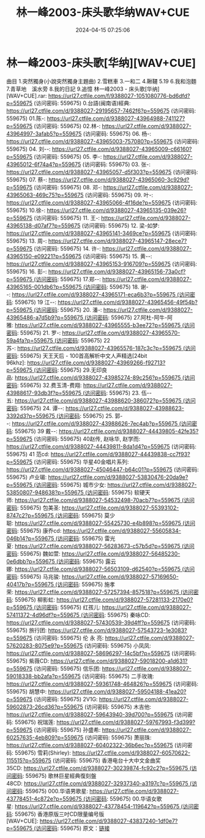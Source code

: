 ﻿---
title: 林一峰2003-床头歌华纳WAV+CUE
date: 2024-04-15 07:25:06
categories: WAV车载音乐、镜像
tags: 华语中文
---
# 林一峰2003-床头歌[华纳][WAV+CUE]

曲目
1.突然獨身(小說突然獨身主題曲)
2.雪糕車
3.一和二
4.鞦韆
5.19 6.我和泡麵
7.青草地　溪水旁
8.我的日記
9.追憶
林一峰2003 - 床头歌[华纳][WAV+CUE].rar: https://url27.ctfile.com/f/9388027-1051080776-bd6dfd?p=559675
(访问密码: 559675)
0.台語(闽南语)經典: https://url27.ctfile.com/d/9388027-29195657-7462f6?p=559675
(访问密码: 559675)
01.陈-: https://url27.ctfile.com/d/9388027-43964988-741127?p=559675
(访问密码: 559675)
02.林-: https://url27.ctfile.com/d/9388027-43964997-3afab5?p=559675
(访问密码: 559675)
06. 杨-: https://url27.ctfile.com/d/9388027-43965003-757080?p=559675
(访问密码: 559675)
04. 刘--: https://url27.ctfile.com/d/9388027-43965009-c66160?p=559675
(访问密码: 559675)
05. 李-: https://url27.ctfile.com/d/9388027-43965012-6f74a4?p=559675
(访问密码: 559675)
03. 张-: https://url27.ctfile.com/d/9388027-43965057-d5f303?p=559675
(访问密码: 559675)
07. 蔡-: https://url27.ctfile.com/d/9388027-43965060-3c929d?p=559675
(访问密码: 559675)
08. 邓-: https://url27.ctfile.com/d/9388027-43965063-469c75?p=559675
(访问密码: 559675)
09. 叶-: https://url27.ctfile.com/d/9388027-43965066-4f16de?p=559675
(访问密码: 559675)
10.徐-: https://url27.ctfile.com/d/9388027-43965135-039e26?p=559675
(访问密码: 559675)
11. 王-: https://url27.ctfile.com/d/9388027-43965138-d07af7?p=559675
(访问密码: 559675)
12. 梁-如梦: https://url27.ctfile.com/d/9388027-43965141-3469ce?p=559675
(访问密码: 559675)
13. 周-: https://url27.ctfile.com/d/9388027-43965147-28ece7?p=559675
(访问密码: 559675)
14. 许-: https://url27.ctfile.com/d/9388027-43965150-e09221?p=559675
(访问密码: 559675)
15. 黄--: https://url27.ctfile.com/d/9388027-43965153-916709?p=559675
(访问密码: 559675)
16. 彭-: https://url27.ctfile.com/d/9388027-43965156-73a0cf?p=559675 (访问密码:
559675)
17.郑--: https://url27.ctfile.com/d/9388027-43965165-001db6?p=559675 (访问密码:
559675)
18. 谢--: https://url27.ctfile.com/d/9388027-43965171-eca6b3?p=559675 (访问密码:
559675)
19 江--: https://url27.ctfile.com/d/9388027-43965456-49f54b?p=559675 (访问密码:
559675)
20. 潘-: https://url27.ctfile.com/d/9388027-43965486-a7d5b9?p=559675 (访问密码:
559675)
27.阿杜-阿牛-阿雅: https://url27.ctfile.com/d/9388027-43965555-b3ee72?p=559675 (访问密码:
559675)
21. 罗-: https://url27.ctfile.com/d/9388027-43965570-59a4fa?p=559675 (访问密码:
559675)
22 苏-: https://url27.ctfile.com/d/9388027-43965576-187c3c?p=559675 (访问密码:
559675)
天王天后 - 100首高解析中文人声精选[24bit 96khz]: https://url27.ctfile.com/d/9388027-43969266-f92713?p=559675 (访问密码:
559675)
29.无印良品: https://url27.ctfile.com/d/9388027-43985274-89c256?p=559675 (访问密码:
559675)
32.费玉清-费翔: https://url27.ctfile.com/d/9388027-43988617-93db3f?p=559675 (访问密码:
559675)
23. 伍--五: https://url27.ctfile.com/d/9388027-43988620-386072?p=559675 (访问密码:
559675)
24. 谭--: https://url27.ctfile.com/d/9388027-43988623-3392d3?p=559675 (访问密码:
559675)
25. 郭--: https://url27.ctfile.com/d/9388027-43988626-7ec4ab?p=559675 (访问密码:
559675)
39 戴--: https://url27.ctfile.com/d/9388027-44439805-42fe35?p=559675
(访问密码: 559675)
40赵传, 赵咏华, 赵学而: https://url27.ctfile.com/d/9388027-44439811-8da1d4?p=559675
(访问密码: 559675)
41 范cd: https://url27.ctfile.com/d/9388027-44439838-cc7f93?p=559675
(访问密码: 559675)
华星40金唱片系列: https://url27.ctfile.com/d/9388027-45046447-b64c01?p=559675
(访问密码: 559675)
卢业瑂: https://url27.ctfile.com/d/9388027-53830476-20da9e?p=559675 (访问密码:
559675)
城市少女: https://url27.ctfile.com/d/9388027-53850807-948638?p=559675 (访问密码:
559675)
软硬天师: https://url27.ctfile.com/d/9388027-54532498-70acb7?p=559675 (访问密码:
559675)
包美圣: https://url27.ctfile.com/d/9388027-55393102-8747c2?p=559675 (访问密码:
559675)
莫少聪: https://url27.ctfile.com/d/9388027-55425730-e4b898?p=559675 (访问密码:
559675)
康乔cd: https://url27.ctfile.com/d/9388027-55605834-046b14?p=559675 (访问密码:
559675)
雷光夏: https://url27.ctfile.com/d/9388027-56283673-c57b5d?p=559675 (访问密码:
559675)
魏如萱: https://url27.ctfile.com/d/9388027-56485230-0e6dbb?p=559675 (访问密码:
559675)
露云娜: https://url27.ctfile.com/d/9388027-56503109-d62540?p=559675 (访问密码:
559675)
马兆骏: https://url27.ctfile.com/d/9388027-57169650-40417b?p=559675 (访问密码:
559675)
施孝荣: https://url27.ctfile.com/d/9388027-57257394-857518?p=559675 (访问密码:
559675)
柳影虹: https://url27.ctfile.com/d/9388027-57281133-2170e0?p=559675 (访问密码:
559675)
红孩儿: https://url27.ctfile.com/d/9388027-57411372-4d96df?p=559675 (访问密码:
559675)
秦咏CD: https://url27.ctfile.com/d/9388027-57430539-39d4ff?p=559675
(访问密码: 559675)
旅行团: https://url27.ctfile.com/d/9388027-57543723-1e3083?p=559675
(访问密码: 559675)
伦 永 亮: https://url27.ctfile.com/d/9388027-57620283-8075e9?p=559675
(访问密码: 559675)
小凤凤: https://url27.ctfile.com/d/9388027-58696297-14c5bf?p=559675
(访问密码: 559675)
紫薇CD: https://url27.ctfile.com/d/9388027-59018200-a1d631?p=559675
(访问密码: 559675)
信乐团: https://url27.ctfile.com/d/9388027-59018338-bb2afa?p=559675
(访问密码: 559675)
二手玫瑰: https://url27.ctfile.com/d/9388027-59361748-464826?p=559675
(访问密码: 559675)
胡慧中: https://url27.ctfile.com/d/9388027-59504188-41ea20?p=559675
(访问密码: 559675)
2V1G: https://url27.ctfile.com/d/9388027-59602873-26cd36?p=559675
(访问密码: 559675)
木吉他: https://url27.ctfile.com/d/9388027-59643940-39d700?p=559675
(访问密码: 559675)
祝瑞莲: https://url27.ctfile.com/d/9388027-59767993-f3d399?p=559675
(访问密码: 559675)
孙盛希: https://url27.ctfile.com/d/9388027-60257635-4eb809?p=559675
(访问密码: 559675)
萧丽珠: https://url27.ctfile.com/d/9388027-60402322-36b6ec?p=559675
(访问密码: 559675)
雪莉(Shirley): https://url27.ctfile.com/d/9388027-60570622-115515?p=559675
(访问密码: 559675)
香港电台十大中文金曲奖 35CD: https://url27.ctfile.com/d/9388027-30239874-fc92c2?p=559675 (访问密码:
559675)
歌林巨星經典復刻盤48CD: https://url27.ctfile.com/d/9388027-32937340-a3197c?p=559675 (访问密码:
559675)
000.华语男歌星: https://url27.ctfile.com/d/9388027-43778451-4c872e?p=559675 (访问密码:
559675)
00.华语女歌星: https://url27.ctfile.com/d/9388027-43778454-119642?p=559675 (访问密码:
559675)
香港原版三吋CD限量编号版[WAV+CUE]: https://url27.ctfile.com/d/9388027-43837240-1df0e7?p=559675 (访问密码:
559675)
原文：[链接](https://blog.sina.com.cn/s/blog_1647c7e760103155l.html)